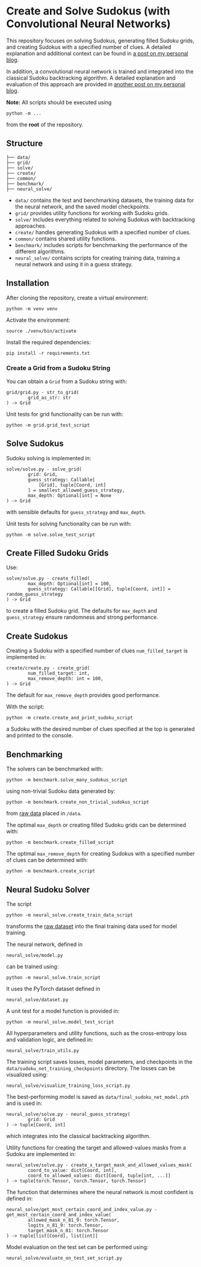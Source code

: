 # Create and Solve Sudokus (with Convolutional Neural Networks)

This repository focuses on solving Sudokus, generating filled Sudoku grids, and creating Sudokus with a specified number
of clues. A detailed explanation and additional context can be found
in [a post on my personal blog](https://sebstemmer.com/algorithms/2025/09/23/create-and-solve-sudokus.html).

In addition, a convolutional neural network is trained and integrated into the classical Sudoku backtracking algorithm.
A detailed explanation and evaluation of this approach are provided
in [another post on my personal blog](https://sebstemmer.com/algorithms/2025/10/09/solve-sudokus-with-convolutional-neural-networks.html).

**Note:** All scripts should be executed using

```
python -m ...
```

from the **root** of the repository.

## Structure

```
├── data/
├── grid/
├── solve/
├── create/
├── common/
├── benchmark/
├── neural_solve/
```

* `data/` contains the test and benchmarking datasets, the training data for the neural network, and the saved model
  checkpoints.
* `grid/` provides utility functions for working with Sudoku grids.
* `solve/` includes everything related to solving Sudokus with backtracking approaches.
* `create/` handles generating Sudokus with a specified number of clues.
* `common/` contains shared utility functions.
* `benchmark/` includes scripts for benchmarking the performance of the different algorithms.
* `neural_solve/` contains scripts for creating training data, training a neural network and using it in a guess
  strategy.

## Installation

After cloning the repository, create a virtual environment:

```
python -m venv venv
```

Activate the environment:

```
source ./venv/bin/activate
```

Install the required dependencies:

```
pip install -r requirements.txt
```

### Create a Grid from a Sudoku String

You can obtain a `Grid` from a Sudoku string with:

```
grid/grid.py - str_to_grid(
        grid_as_str: str
) -> Grid
```

Unit tests for grid functionality can be run with:

```
python -m grid.grid_test_script
```

## Solve Sudokus

Sudoku solving is implemented in:

```
solve/solve.py - solve_grid(
        grid: Grid,
        guess_strategy: Callable[
            [Grid], tuple[Coord, int]
        ] = smallest_allowed_guess_strategy,
        max_depth: Optional[int] = None
) -> Grid
```

with sensible defaults for `guess_strategy` and `max_depth`.

Unit tests for solving functionality can be run with:

```
python -m solve.solve_test_script
```

## Create Filled Sudoku Grids

Use:

```
solve/solve.py - create_filled(
        max_depth: Optional[int] = 100,
        guess_strategy: Callable[[Grid], tuple[Coord, int]] = random_guess_strategy
) -> Grid
```

to create a filled Sudoku grid. The defaults for `max_depth` and `guess_strategy` ensure randomness and strong
performance.

## Create Sudokus

Creating a Sudoku with a specified number of clues `num_filled_target` is implemented in:

```
create/create.py - create_grid(
        num_filled_target: int,
        max_remove_depth: int = 100,
) -> Grid
```

The default for `max_remove_depth` provides good performance.

With the script:

```
python -m create.create_and_print_sudoku_script
```

a Sudoku with the desired number of clues specified at the top is generated and printed to the console.

## Benchmarking

The solvers can be benchmarked with:

```
python -m benchmark.solve_many_sudokus_script
```

using non-trivial Sudoku data generated by:

```
python -m benchmark.create_non_trivial_sudokus_script
```

from [raw data](https://www.kaggle.com/datasets/bryanpark/sudoku) placed in `/data`.

The optimal `max_depth` or creating filled Sudoku grids can be determined with:

```
python -m benchmark.create_filled_script
```

The optimal `max_remove_depth` for creating Sudokus with a specified number of clues can be determined with:

```
python -m benchmark.create_script
```

## Neural Sudoku Solver

The script

```
python -m neural_solve.create_train_data_script
```

transforms the [raw dataset](https://www.kaggle.com/datasets/radcliffe/3-million-sudoku-puzzles-with-ratings) into the
final training data used for model training.

The neural network, defined in

```
neural_solve/model.py
```

can be trained using:

```
python -m neural_solve.train_script
```

It uses the PyTorch dataset defined in

```
neural_solve/dataset.py
```

A unit test for a model function is provided in:

```
python -m neural_solve.model_test_script
```

All hyperparameters and utility functions, such as the cross-entropy loss and validation logic, are defined in:

```
neural_solve/train_utils.py
```

The training script saves losses, model parameters, and checkpoints in the `data/sudoku_net_training_checkpoints`
directory.
The losses can be visualized using:

```
neural_solve/visualize_training_loss_script.py
```

The best-performing model is saved as `data/final_sudoku_net_model.pth` and is used in:

```
neural_solve/solve.py - neural_guess_strategy(
        grid: Grid
) -> tuple[Coord, int]
```

which integrates into the classical backtracking algorithm.

Utility functions for creating the target and allowed-values masks from a Sudoku are implemented in:

```
neural_solve/solve.py - create_x_target_mask_and_allowed_values_mask(
        coord_to_value: dict[Coord, int],
        coord_to_allowed_values: dict[Coord, tuple[int, ...]]
) -> tuple[torch.Tensor, torch.Tensor, torch.Tensor]
```

The function that determines where the neural network is most confident is defined in:

```
neural_solve/get_most_certain_coord_and_index_value.py - get_most_certain_coord_and_index_value(
        allowed_mask_n_81_9: torch.Tensor,
        logits_n_81_9: torch.Tensor,
        target_mask_n_81: torch.Tensor
) -> tuple[list[Coord], list[int]]
```

Model evaluation on the test set can be performed using:

```
neural_solve/evaluate_on_test_set_script.py
```

